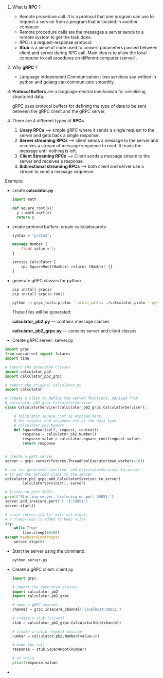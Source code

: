 1. What is **RPC** ?

   - Remote procedure call. It is a protocol that one program can use to request a service from a program that is located in another computer.
   - Remote procedure calls are the messages a server sends to a remote system to get the task done.
   - RPC is a request-response protocol. 
   - **Stub** is a piece of code used to convert parameters passed between client and server during RPC call. Main idea is to allow the local computer to call proedures on different computer (server).

2. Why **gRPC** ?

   - Language Independent Communication : two services say written in python and golang can communicate smoothly.

3. **Protocol Buffers** are a language-neutral mechanism for serializing structured data.

   gRPC uses protocol buffers for defining the type of data to be sent between the gRPC client and the gRPC server. 

4. There are 4 different types of **RPCs**

   1. **Unary RPCs** --> simple gRPC where it sends a single request to the server and gets back a single response.
   2. **Server streaming RPCs** --> client sends a message to the server and receives a stream of message sequence to read. It reads the message until nothing is left.
   3. **Client Streaming RPCs** --> Client sends a message stream to the server and receives a response
   4. **Bidirectional streaming RPCs** --> both client and server use a stream to send a message sequence.


Example:

- create **calculator.py**

  ```python
  import math
  
  def square_root(x):
    y = math.sqrt(x)
    return y
  ```

- create protocol buffers: create calculator.proto

  ```protobuf
  syntax = "proto3";
  
  message Number {
      float value = 1;
  }
  
  service Calculator {
      rpc SquareRoot(Number) returns (Number) {}
  }
  ```

- generate gRPC classes for python

  ```bash
  pip install grpcio
  pip install grpcio-tools
  
  python -m grpc_tools.protoc --proto_path=. ./calculator.proto --python_out=. --grpc_python_out=.
  ```

  These files will be generated:

  **calculator_pb2.py** — contains message classes

   **calculator_pb2_grpc.py** — contains server and client classes

-  Create gRPC server: server.py

  ```python
  import grpc
  from concurrent import futures
  import time
  
  # import the generated classes
  import calculator_pb2
  import calculator_pb2_grpc
  
  # import the original calculator.py
  import calculator
  
  # create a class to define the server functions, derived from
  # calculator_pb2_grpc.CalculatorServicer
  class CalculatorServicer(calculator_pb2_grpc.CalculatorServicer):
  
      # calculator.square_root is exposed here
      # the request and response are of the data type
      # calculator_pb2.Number
      def SquareRoot(self, request, context):
          response = calculator_pb2.Number()
          response.value = calculator.square_root(request.value)
          return response
  
  
  # create a gRPC server
  server = grpc.server(futures.ThreadPoolExecutor(max_workers=10))
  
  # use the generated function `add_CalculatorServicer_to_server`
  # to add the defined class to the server
  calculator_pb2_grpc.add_CalculatorServicer_to_server(
          CalculatorServicer(), server)
  
  # listen on port 50051
  print('Starting server. Listening on port 50051.')
  server.add_insecure_port('[::]:50051')
  server.start()
  
  # since server.start() will not block,
  # a sleep-loop is added to keep alive
  try:
      while True:
          time.sleep(86400)
  except KeyboardInterrupt:
      server.stop(0)
  ```

- Start the server using the command:

  ```bash
  python server.py
  ```

- Create a gRPC client: client.py

  ```python
  import grpc
  
  # import the generated classes
  import calculator_pb2
  import calculator_pb2_grpc
  
  # open a gRPC channel
  channel = grpc.insecure_channel('localhost:50051')
  
  # create a stub (client)
  stub = calculator_pb2_grpc.CalculatorStub(channel)
  
  # create a valid request message
  number = calculator_pb2.Number(value=16)
  
  # make the call
  response = stub.SquareRoot(number)
  
  # et voilà
  print(response.value)
  ```

- 


